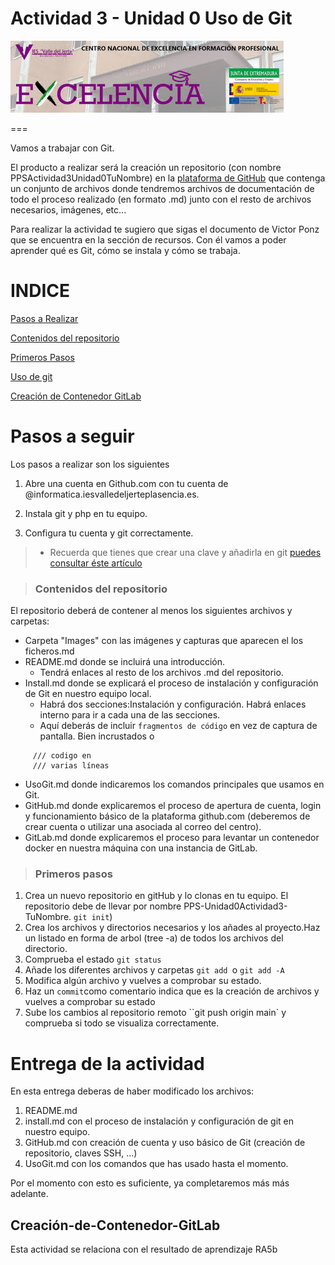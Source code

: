 Actividad 3 - Unidad 0
Uso de Git
===============
![](imagenes/excelencia.jpeg)

===

Vamos a trabajar con Git.

El producto a realizar será la creación un repositorio (con nombre PPSActividad3Unidad0TuNombre) en la [plataforma de GitHub](https://github.com/)  que contenga un conjunto de archivos donde tendremos archivos de documentación de todo el proceso realizado (en formato .md) junto con el resto de archivos necesarios, imágenes, etc...

Para realizar la actividad te sugiero que sigas el documento de Victor Ponz que se encuentra en la sección de recursos. Con él vamos a poder aprender qué es Git, cómo se instala y cómo se trabaja. 

# INDICE

[Pasos a Realizar](#pasos-a-seguir)

[Contenidos del repositorio](#Contenidos-del-repositorio)

[Primeros Pasos](#Primeros-pasos)

[Uso de git](uso.md)

[Creación de Contenedor GitLab](#Creación-de-Contenedor-GitLab)

# Pasos a seguir

Los pasos a realizar son los siguientes

1. Abre una cuenta en Github.com con tu cuenta de @informatica.iesvalledeljerteplasencia.es.

2. Instala git y php en tu equipo.

3. Configura tu cuenta y git correctamente.
> - Recuerda que tienes que crear una clave y añadirla en git [puedes consultar 
éste artículo](https://juncotic.com/repositorios-git-ssh/) 


>### Contenidos del repositorio
 
 El repositorio deberá de contener al menos los siguientes archivos y carpetas:

+ Carpeta "Images" con las imágenes y capturas que aparecen el los ficheros.md
+ README.md donde se incluirá una introducción.
  - Tendrá enlaces al resto de los archivos .md del repositorio.
+ Install.md donde se explicará el proceso de instalación y configuración de Git en nuestro equipo local.
  - Habrá dos secciones:Instalación y configuración. Habrá enlaces interno para ir a cada una de las secciones.
  - Aquí deberás de incluir ``fragmentos de código`` en vez de captura de pantalla. Bien incrustados o 
~~~
     /// codigo en 
     /// varias líneas
~~~

+ UsoGit.md donde indicaremos los comandos principales que usamos en Git.
+ GitHub.md donde explicaremos el proceso de apertura de cuenta, login y funcionamiento básico de la plataforma github.com (deberemos de crear cuenta o utilizar una asociada al correo del centro).
+ GitLab.md donde explicaremos el proceso para levantar un contenedor docker en nuestra máquina con una instancia de GitLab.

> ### Primeros pasos
1. Crea un nuevo repositorio en gitHub y lo clonas en tu equipo. El repositorio debe de llevar por nombre PPS-Unidad0Actividad3-TuNombre. ``git init``)
6. Crea los archivos y directorios necesarios y los añades al proyecto.Haz un listado en forma de arbol (tree -a) de todos los archivos del directorio.
2. Comprueba el estado ``git status``
3. Añade los diferentes archivos y carpetas ``git add ``o ``git add -A``
4. Modifica algún archivo y vuelves a comprobar su estado.
5. Haz un ``commit``como comentario indica que es la creación de archivos y vuelves a comprobar su estado
6. Sube los cambios al repositorio remoto ``git push origin main` y comprueba si todo se visualiza correctamente.

# Entrega de la actividad
En esta entrega deberas de haber modificado los archivos:
1. README.md
2. install.md con el proceso de instalación y configuración de git en nuestro equipo.
3. GitHub.md con creación de cuenta y uso básico de Git (creación de repositorio, claves SSH, ...)
4. UsoGit.md con los comandos que has usado hasta el momento.
 
 Por el momento con esto es suficiente, ya completaremos más más adelante.

## Creación-de-Contenedor-GitLab


Esta actividad se relaciona con el resultado de aprendizaje RA5b
